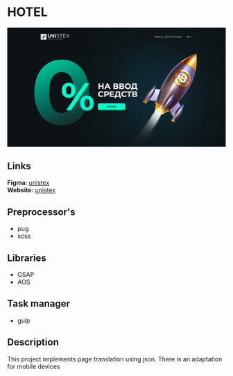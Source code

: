 # HOTEL

<img src="./unistex.png">

## Links
<b>Figma: </b><a href="https://www.figma.com/file/ohHqrRhtwTgeBVTnGRBNXN/UNI-STEX_Landing_Page-(Copy)-(Copy)?node-id=0%3A1&t=YaK7Au6Mc97asJvH-1">unistex</a>
<br>
<b>Website: </b><a href="https://unistex.vercel.app/">unistex</a>

## Preprocessor's
- pug
- scss

## Libraries
- GSAP
- AOS

## Task manager
- gulp

## Description
This project implements page translation using json. There is an adaptation for mobile devices

